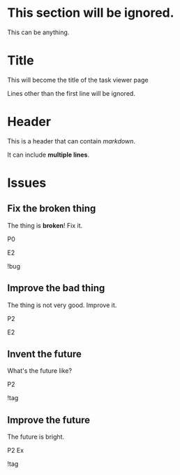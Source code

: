 # This section will be ignored.

This can be anything.

# Title

This will become the title of the task viewer page

Lines other than the first line will be ignored.


# Header

This is a header that can contain *markdown*.

It can include **multiple lines**.


# Issues

## Fix the broken thing

The thing is **broken**!  Fix it.

P0

E2

!bug


## Improve the bad thing

The thing is not very good.  Improve it.

P2

E2


## Invent the future

What's the future like?

P2

!tag


## Improve the future

The future is bright.

P2
Ex


!tag